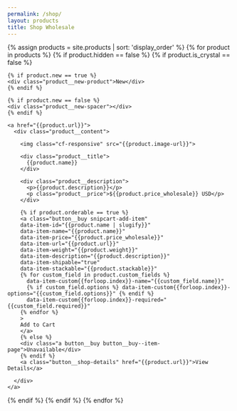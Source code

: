 ```yaml
---
permalink: /shop/
layout: products
title: Shop Wholesale
---
```


{% assign products = site.products | sort: 'display_order' %}
{% for product in products %}
{% if product.hidden == false %}
{% if product.is_crystal == false %}

<div class="product {% if product.cell_layout == "small" %}product--small{% endif %}">

  <div class="product__container">

    {% if product.new == true %}
    <div class="product__new-product">New</div>
    {% endif %}

    {% if product.new == false %}
    <div class="product__new-spacer"></div>
    {% endif %}

    <a href="{{product.url}}">
      <div class="product__content">

        <img class="cf-responsive" src="{{product.image-url}}">

        <div class="product__title">
          {{product.name}}
        </div>

        <div class="product__description">
          <p>{{product.description}}</p>
          <p class="product__price">${{product.price_wholesale}} USD</p>
        </div>

        {% if product.orderable == true %}
        <a class="button__buy snipcart-add-item"
        data-item-id="{{product.name | slugify}}"
        data-item-name="{{product.name}}"
        data-item-price="{{product.price_wholesale}}"
        data-item-url="{{product.url}}"
        data-item-weight="{{product.weight}}"
        data-item-description="{{product.description}}"
        data-item-shipable="true"
        data-item-stackable="{{product.stackable}}"
        {% for custom_field in product.custom_fields %}
          data-item-custom{{forloop.index}}-name="{{custom_field.name}}"
          {% if custom_field.options %} data-item-custom{{forloop.index}}-options="{{custom_field.options}}" {% endif %}
          data-item-custom{{forloop.index}}-required="{{custom_field.required}}"
        {% endfor %}
        >
        Add to Cart
        </a>
        {% else %}
        <div class="a button__buy button__buy--item-page">Unavailable</div>
        {% endif %}
        <a class="button__shop-details" href="{{product.url}}">View Details</a>

      </div>
    </a>

  </div>

</div>
{% endif %}
{% endif %}
{% endfor %}
